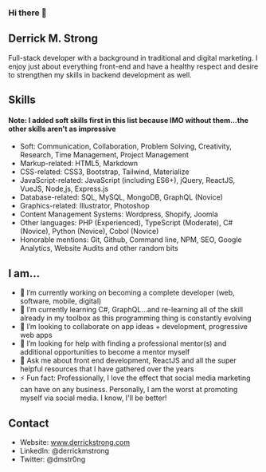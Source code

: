 ### Hi there 👋

<!--
**derrickmstrong/derrickmstrong** is a ✨ _special_ ✨ repository because its `README.md` (this file) appears on your GitHub profile.
-->


## Derrick M. Strong
Full-stack developer with a background in traditional and digital marketing. I enjoy just about everything front-end and have a healthy respect and desire to strengthen my skills in backend development as well.      

## Skills
#### Note: I added soft skills first in this list because IMO without them...the other skills aren't as impressive     
- Soft: Communication, Collaboration, Problem Solving, Creativity, Research, Time Management, Project Management      
- Markup-related: HTML5, Markdown     
- CSS-related: CSS3, Bootstrap, Tailwind, Materialize       
- JavaScript-related: JavaScript (including ES6+), jQuery, ReactJS, VueJS, Node,js, Express.js   
- Database-related: SQL, MySQL, MongoDB, GraphQL (Novice)         
- Graphics-related: Illustrator, Photoshop   
- Content Management Systems: Wordpress, Shopify, Joomla   
- Other languages: PHP (Experienced), TypeScript (Moderate), C# (Novice), Python (Novice), Cobol (Novice)   
- Honorable mentions: Git, Github, Command line, NPM, SEO, Google Analytics, Website Audits and other random bits      

## I am...
- 🔭 I’m currently working on becoming a complete developer (web, software, mobile, digital)
- 🌱 I’m currently learning C#, GraphQL...and re-learning all of the skill already in my toolbox as this programming thing is constantly evolving
- 👯 I’m looking to collaborate on app ideas + development, progressive web apps
- 🤔 I’m looking for help with finding a professional mentor(s) and additional opportunities to become a mentor myself
- 💬 Ask me about front end development, ReactJS and all the super helpful resources that I have gathered over the years
- ⚡ Fun fact: Professionally, I love the effect that social media marketing can have on any business. Personally, I am the worst at promoting myself via social media. I know, I'll be better!

## Contact
- Website: <a href="http://www.derrickstrong.com/" target="_blank">www.derrickstrong.com</a>   
- LinkedIn: @derrickmstrong 
- Twitter: @dmstr0ng
